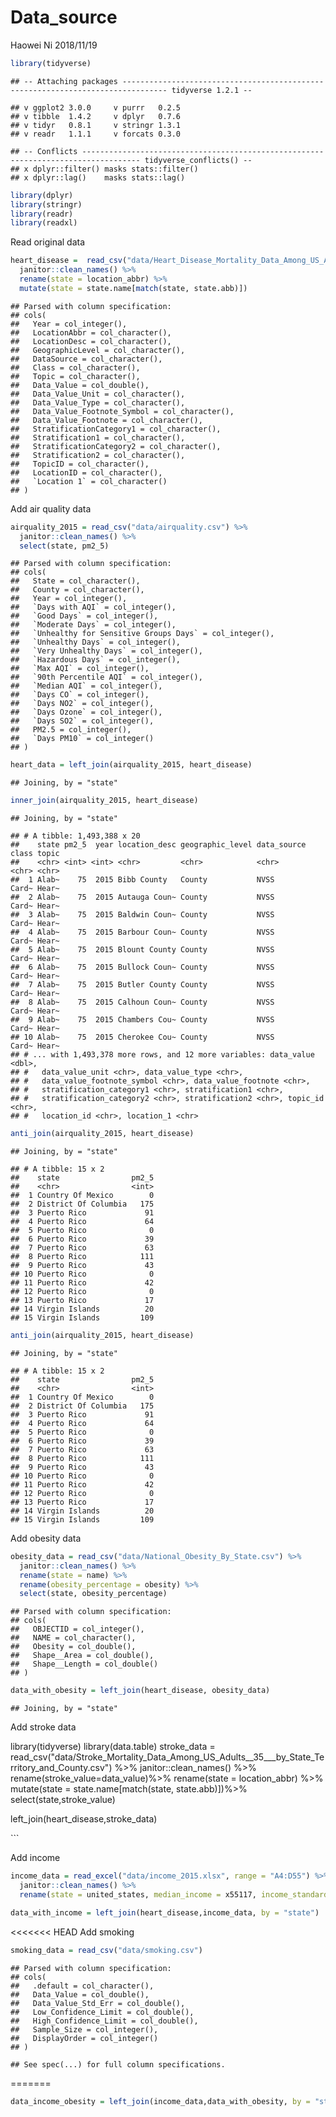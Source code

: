 Data\_source
================
Haowei Ni
2018/11/19

``` r
library(tidyverse)
```

    ## -- Attaching packages -------------------------------------------------------------------------------- tidyverse 1.2.1 --

    ## v ggplot2 3.0.0     v purrr   0.2.5
    ## v tibble  1.4.2     v dplyr   0.7.6
    ## v tidyr   0.8.1     v stringr 1.3.1
    ## v readr   1.1.1     v forcats 0.3.0

    ## -- Conflicts ----------------------------------------------------------------------------------- tidyverse_conflicts() --
    ## x dplyr::filter() masks stats::filter()
    ## x dplyr::lag()    masks stats::lag()

``` r
library(dplyr)
library(stringr)
library(readr)
library(readxl)
```

Read original data

``` r
heart_disease =  read_csv("data/Heart_Disease_Mortality_Data_Among_US_Adults__35___by_State_Territory_and_County.csv") %>%
  janitor::clean_names() %>%
  rename(state = location_abbr) %>%
  mutate(state = state.name[match(state, state.abb)])
```

    ## Parsed with column specification:
    ## cols(
    ##   Year = col_integer(),
    ##   LocationAbbr = col_character(),
    ##   LocationDesc = col_character(),
    ##   GeographicLevel = col_character(),
    ##   DataSource = col_character(),
    ##   Class = col_character(),
    ##   Topic = col_character(),
    ##   Data_Value = col_double(),
    ##   Data_Value_Unit = col_character(),
    ##   Data_Value_Type = col_character(),
    ##   Data_Value_Footnote_Symbol = col_character(),
    ##   Data_Value_Footnote = col_character(),
    ##   StratificationCategory1 = col_character(),
    ##   Stratification1 = col_character(),
    ##   StratificationCategory2 = col_character(),
    ##   Stratification2 = col_character(),
    ##   TopicID = col_character(),
    ##   LocationID = col_character(),
    ##   `Location 1` = col_character()
    ## )

Add air quality data

``` r
airquality_2015 = read_csv("data/airquality.csv") %>%
  janitor::clean_names() %>%
  select(state, pm2_5)
```

    ## Parsed with column specification:
    ## cols(
    ##   State = col_character(),
    ##   County = col_character(),
    ##   Year = col_integer(),
    ##   `Days with AQI` = col_integer(),
    ##   `Good Days` = col_integer(),
    ##   `Moderate Days` = col_integer(),
    ##   `Unhealthy for Sensitive Groups Days` = col_integer(),
    ##   `Unhealthy Days` = col_integer(),
    ##   `Very Unhealthy Days` = col_integer(),
    ##   `Hazardous Days` = col_integer(),
    ##   `Max AQI` = col_integer(),
    ##   `90th Percentile AQI` = col_integer(),
    ##   `Median AQI` = col_integer(),
    ##   `Days CO` = col_integer(),
    ##   `Days NO2` = col_integer(),
    ##   `Days Ozone` = col_integer(),
    ##   `Days SO2` = col_integer(),
    ##   PM2.5 = col_integer(),
    ##   `Days PM10` = col_integer()
    ## )

``` r
heart_data = left_join(airquality_2015, heart_disease) 
```

    ## Joining, by = "state"

``` r
inner_join(airquality_2015, heart_disease)  
```

    ## Joining, by = "state"

    ## # A tibble: 1,493,388 x 20
    ##    state pm2_5  year location_desc geographic_level data_source class topic
    ##    <chr> <int> <int> <chr>         <chr>            <chr>       <chr> <chr>
    ##  1 Alab~    75  2015 Bibb County   County           NVSS        Card~ Hear~
    ##  2 Alab~    75  2015 Autauga Coun~ County           NVSS        Card~ Hear~
    ##  3 Alab~    75  2015 Baldwin Coun~ County           NVSS        Card~ Hear~
    ##  4 Alab~    75  2015 Barbour Coun~ County           NVSS        Card~ Hear~
    ##  5 Alab~    75  2015 Blount County County           NVSS        Card~ Hear~
    ##  6 Alab~    75  2015 Bullock Coun~ County           NVSS        Card~ Hear~
    ##  7 Alab~    75  2015 Butler County County           NVSS        Card~ Hear~
    ##  8 Alab~    75  2015 Calhoun Coun~ County           NVSS        Card~ Hear~
    ##  9 Alab~    75  2015 Chambers Cou~ County           NVSS        Card~ Hear~
    ## 10 Alab~    75  2015 Cherokee Cou~ County           NVSS        Card~ Hear~
    ## # ... with 1,493,378 more rows, and 12 more variables: data_value <dbl>,
    ## #   data_value_unit <chr>, data_value_type <chr>,
    ## #   data_value_footnote_symbol <chr>, data_value_footnote <chr>,
    ## #   stratification_category1 <chr>, stratification1 <chr>,
    ## #   stratification_category2 <chr>, stratification2 <chr>, topic_id <chr>,
    ## #   location_id <chr>, location_1 <chr>

``` r
anti_join(airquality_2015, heart_disease) 
```

    ## Joining, by = "state"

    ## # A tibble: 15 x 2
    ##    state                pm2_5
    ##    <chr>                <int>
    ##  1 Country Of Mexico        0
    ##  2 District Of Columbia   175
    ##  3 Puerto Rico             91
    ##  4 Puerto Rico             64
    ##  5 Puerto Rico              0
    ##  6 Puerto Rico             39
    ##  7 Puerto Rico             63
    ##  8 Puerto Rico            111
    ##  9 Puerto Rico             43
    ## 10 Puerto Rico              0
    ## 11 Puerto Rico             42
    ## 12 Puerto Rico              0
    ## 13 Puerto Rico             17
    ## 14 Virgin Islands          20
    ## 15 Virgin Islands         109

``` r
anti_join(airquality_2015, heart_disease)
```

    ## Joining, by = "state"

    ## # A tibble: 15 x 2
    ##    state                pm2_5
    ##    <chr>                <int>
    ##  1 Country Of Mexico        0
    ##  2 District Of Columbia   175
    ##  3 Puerto Rico             91
    ##  4 Puerto Rico             64
    ##  5 Puerto Rico              0
    ##  6 Puerto Rico             39
    ##  7 Puerto Rico             63
    ##  8 Puerto Rico            111
    ##  9 Puerto Rico             43
    ## 10 Puerto Rico              0
    ## 11 Puerto Rico             42
    ## 12 Puerto Rico              0
    ## 13 Puerto Rico             17
    ## 14 Virgin Islands          20
    ## 15 Virgin Islands         109

Add obesity data

``` r
obesity_data = read_csv("data/National_Obesity_By_State.csv") %>%
  janitor::clean_names() %>%
  rename(state = name) %>%
  rename(obesity_percentage = obesity) %>%
  select(state, obesity_percentage) 
```

    ## Parsed with column specification:
    ## cols(
    ##   OBJECTID = col_integer(),
    ##   NAME = col_character(),
    ##   Obesity = col_double(),
    ##   Shape__Area = col_double(),
    ##   Shape__Length = col_double()
    ## )

``` r
data_with_obesity = left_join(heart_disease, obesity_data)
```

    ## Joining, by = "state"

Add stroke data

library(tidyverse) library(data.table) stroke\_data = read\_csv("data/Stroke\_Mortality\_Data\_Among\_US\_Adults\_\_35\_\_\_by\_State\_Territory\_and\_County.csv") %&gt;% janitor::clean\_names() %&gt;% rename(stroke\_value=data\_value)%&gt;% rename(state = location\_abbr) %&gt;% mutate(state = state.name\[match(state, state.abb)\])%&gt;% select(state,stroke\_value)

left\_join(heart\_disease,stroke\_data)

\`\`\`

Add income

``` r
income_data = read_excel("data/income_2015.xlsx", range = "A4:D55") %>%
  janitor::clean_names() %>%
  rename(state = united_states, median_income = x55117, income_standard_error = x253) 

data_with_income = left_join(heart_disease,income_data, by = "state")
```

&lt;&lt;&lt;&lt;&lt;&lt;&lt; HEAD Add smoking

``` r
smoking_data = read_csv("data/smoking.csv")
```

    ## Parsed with column specification:
    ## cols(
    ##   .default = col_character(),
    ##   Data_Value = col_double(),
    ##   Data_Value_Std_Err = col_double(),
    ##   Low_Confidence_Limit = col_double(),
    ##   High_Confidence_Limit = col_double(),
    ##   Sample_Size = col_integer(),
    ##   DisplayOrder = col_integer()
    ## )

    ## See spec(...) for full column specifications.

=======

``` r
data_income_obesity = left_join(income_data,data_with_obesity, by = "state")
```
